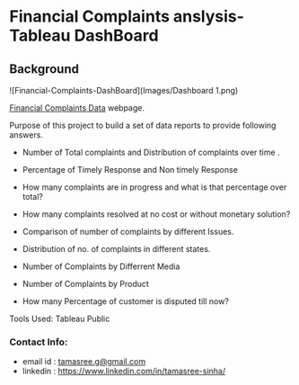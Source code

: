# Financial Complaints anslysis- Tableau DashBoard

## Background

![Financial-Complaints-DashBoard](Images/Dashboard 1.png)

 [Financial Complaints Data](https://data.world/markbradbourne/rwfd-real-world-fake-data/workspace/file?filename=Financial+Consumer+Complaints.csv) webpage.

Purpose of this project to build a set of data reports to provide following answers.

* Number of Total complaints and Distribution of complaints over time .

* Percentage of Timely Response and Non timely Response

* How many complaints are in progress and what is that percentage over total?

* How many complaints resolved at no cost or without monetary solution?

* Comparison of number of complaints by different Issues.

* Distribution of no. of complaints in different states.

* Number of Complaints by Differrent Media

* Number of Complaints by Product

* How many Percentage of customer is disputed till now?


Tools Used: Tableau Public

### Contact Info:
* email id : tamasree.g@gmail.com
* linkedin : https://www.linkedin.com/in/tamasree-sinha/